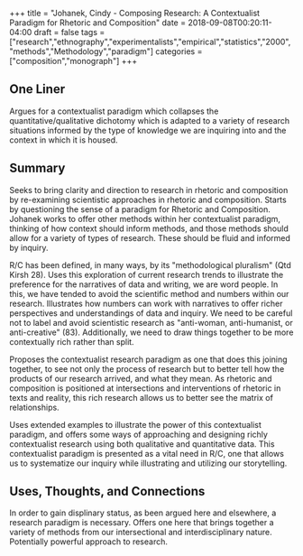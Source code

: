 +++
title = "Johanek, Cindy - Composing Research: A Contextualist Paradigm for Rhetoric and Composition"
date = 2018-09-08T00:20:11-04:00
draft = false
tags = ["research","ethnography","experimentalists","empirical","statistics","2000","methods","Methodology","paradigm"]
categories = ["composition","monograph"]
+++
## One Liner
Argues for a contextualist paradigm which collapses the quantitative/qualitative dichotomy which is adapted to a variety of research situations informed by the type of knowledge we are inquiring into and the context in which it is housed.

## Summary
Seeks to bring clarity and direction to research in rhetoric and composition by re-examining scientistic approaches in rhetoric and composition. Starts by questioning the sense of a paradigm for Rhetoric and Composition. Johanek works to offer other methods within her contextualist paradigm, thinking of how context should inform methods, and those methods should allow for a variety of types of research. These should be fluid and informed by inquiry.

R/C has been defined, in many ways, by its "methodological pluralism" (Qtd Kirsh 28). Uses this exploration of current research trends to illustrate the preference for the narratives of data and writing, we are word people. In this, we have tended to avoid the scientific method and numbers within our research. Illustrates how numbers can work with narratives to offer richer perspectives and understandings of data and inquiry. We need to be careful not to label and avoid scientistic research as "anti-woman, anti-humanist, or anti-creative" (83). Additionally, we need to draw things together to be more contextually rich rather than split.

Proposes the contextualist research paradigm as one that does this joining together, to see not only the process of research but to better tell how the products of our research arrived, and what they mean. As rhetoric and composition is positioned at intersections and interventions of rhetoric in texts and reality, this rich research allows us to better see the matrix of relationships.

Uses extended examples to illustrate the power of this contextualist paradigm, and offers some ways of approaching and designing richly contextualist research using both qualitative and quantitative data. This contextualist paradigm is presented as a vital need in R/C, one that allows us to systematize our inquiry while illustrating and utilizing our storytelling.

## Uses, Thoughts, and Connections
In order to gain displinary status, as been argued here and elsewhere, a research paradigm is necessary. Offers one here that brings together a variety of methods from our intersectional and interdisciplinary nature. Potentially powerful approach to research.
